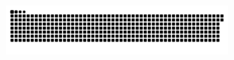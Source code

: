 <picture>
  <source media="(prefers-color-scheme: dark)" srcset="https://raw.githubusercontent.com/MarineHakobyan/MarineHakobyan/a31f03250c6bfc1fc35751b8204855c4d2a367c0/github-contribution-grid-snake-dark.svg" />
  <source media="(prefers-color-scheme: light)" srcset="https://raw.githubusercontent.com/MarineHakobyan/MarineHakobyan/a31f03250c6bfc1fc35751b8204855c4d2a367c0/github-contribution-grid-snake.svg" />
  <img alt="github-snake" src="https://raw.githubusercontent.com/MarineHakobyan/MarineHakobyan/a31f03250c6bfc1fc35751b8204855c4d2a367c0/github-contribution-grid-snake-dark.svg" />
</picture>

